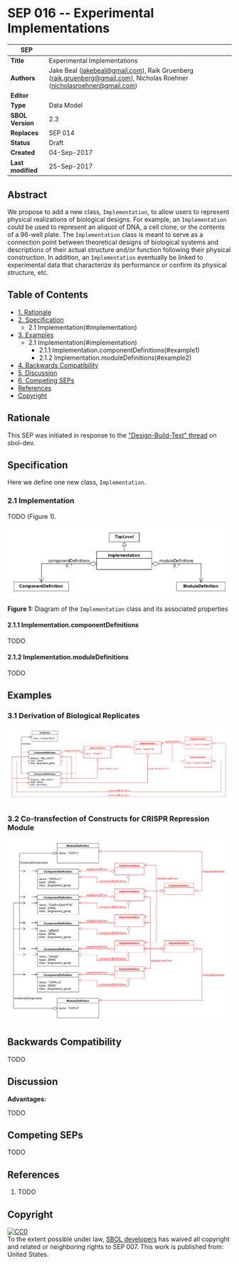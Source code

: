 SEP 016 -- Experimental Implementations
======================================================


SEP                   | <leave empty>
----------------------|--------------
**Title**             | Experimental Implementations
**Authors**           | Jake Beal (jakebeal@gmail.com), Raik Gruenberg (raik.gruenberg@gmail.com), Nicholas Roehner (nicholasroehner@gmail.com)
**Editor**            | 
**Type**              | Data Model
**SBOL Version**      | 2.3
**Replaces**          | SEP 014
**Status**            | Draft
**Created**           | 04-Sep-2017
**Last modified**     | 25-Sep-2017

Abstract
-----------

We propose to add a new class, `Implementation`, to allow users to represent physical realizations of biological designs. For example, an `Implementation` could be used to
represent an aliquot of DNA, a cell clone, or the contents of a 96-well plate. The `Implementation` class is meant to serve as a connection point between theoretical designs of biological systems and descriptions of their actual structure and/or function following their physical construction. In addition, an `Implementation` eventually be linked to experimental data that characterize its performance or confirm its physical structure, etc.

Table of Contents
---------------------

* [1. Rationale](#rationale)
* [2. Specification](#specification)
  * 2.1 Implementation(#implementation)
* [3. Examples](#examples)
  * 2.1 Implementation(#implementation)
    * 2.1.1 Implementation.componentDefinitions(#example1)
    * 2.1.2 Implementation.moduleDefinitions(#example2)
* [4. Backwards Compatibility](#compatibility)
* [5. Discussion](#discussion)
* [6. Competing SEPs](#competing_seps)
* [References](#references)
* [Copyright](#copyright)

Rationale <a name="rationale"></a>
----------------

This SEP was initiated in response to the ["Design-Build-Test" thread] on sbol-dev.

Specification <a name="specification"></a>
----------------------------------------------

Here we define one new class, `Implementation`.

### 2.1 Implementation <a name="implementation"></a>

TODO (Figure 1).

![Implementation class UML diagram](images/sep_016_implementation.png "Implementation class UML diagram")

**Figure 1:** Diagram of the `Implementation` class and its associated properties

#### 2.1.1 Implementation.componentDefinitions

TODO

#### 2.1.2 Implementation.moduleDefinitions

TODO
  
Examples <a name='examples'></a>
-------------------------------

### 3.1 Derivation of Biological Replicates <a name='example1'></a>

![Object UML diagram for iGEM interlab case study](images/sep_016_example_interlab.png "Object UML diagram for iGEM interlab case study")

### 3.2 Co-transfection of Constructs for CRISPR Repression Module <a name='example2'></a>

![Object UML diagram for CRISPR repression case study](images/sep_016_example_crispr.png "Object UML diagram for CRISPR repression case study")

Backwards Compatibility <a name='compatibility'></a>
-----------------

TODO

Discussion <a name='discussion'></a>
-----------------

**Advantages:**

TODO

Competing SEPs <a name='competing_seps'></a>
-----------------

TODO

References <a name='references'></a>
----------------

1. TODO

["Design-Build-Test" thread]: https://groups.google.com/forum/#!topic/sbol-dev/AnpwJP2_f5A

Copyright <a name='copyright'></a>
-------------
<p xmlns:dct="http://purl.org/dc/terms/" xmlns:vcard="http://www.w3.org/2001/vcard-rdf/3.0#">
  <a rel="license"
     href="http://creativecommons.org/publicdomain/zero/1.0/">
    <img src="http://i.creativecommons.org/p/zero/1.0/88x31.png" style="border-style: none;" alt="CC0" />
  </a>
  <br />
  To the extent possible under law,
  <a rel="dct:publisher"
     href="sbolstandard.org">
    <span property="dct:title">SBOL developers</span></a>
  has waived all copyright and related or neighboring rights to
  <span property="dct:title">SEP 007</span>.
This work is published from:
<span property="vcard:Country" datatype="dct:ISO3166"
      content="US" about="sbolstandard.org">
  United States</span>.
</p>
